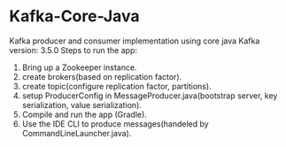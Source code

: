 # Kafka-Core-Java
Kafka producer and consumer implementation using core java 
Kafka version: 3.5.0
Steps to run the app:
1. Bring up a Zookeeper instance.
2. create brokers(based on replication factor).
3. create topic(configure replication factor, partitions).
4. setup ProducerConfig in MessageProducer.java(bootstrap server, key serialization, value serialization).
5. Compile and run the app (Gradle).
6. Use the IDE CLI to produce messages(handeled by CommandLineLauncher.java).
